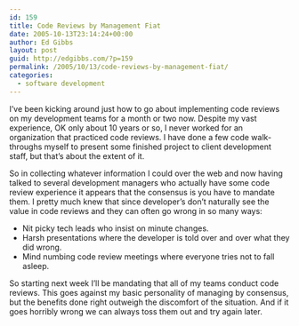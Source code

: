 ```yaml
---
id: 159
title: Code Reviews by Management Fiat
date: 2005-10-13T23:14:24+00:00
author: Ed Gibbs
layout: post
guid: http://edgibbs.com/?p=159
permalink: /2005/10/13/code-reviews-by-management-fiat/
categories:
  - software development
---
```

I&#8217;ve been kicking around just how to go about implementing code reviews on my development teams for a month or two now. Despite my vast experience, OK only about 10 years or so, I never worked for an organization that practiced code reviews. I have done a few code walk-throughs myself to present some finished project to client development staff, but that&#8217;s about the extent of it.

So in collecting whatever information I could over the web and now having talked to several development managers who actually have some code review experience it appears that the consensus is you have to mandate them. I pretty much knew that since developer&#8217;s don&#8217;t naturally see the value in code reviews and they can often go wrong in so many ways:

  * Nit picky tech leads who insist on minute changes.
  * Harsh presentations where the developer is told over and over what they did wrong.
  * Mind numbing code review meetings where everyone tries not to fall asleep.

So starting next week I&#8217;ll be mandating that all of my teams conduct code reviews. This goes against my basic personality of managing by consensus, but the benefits done right outweigh the discomfort of the situation. And if it goes horribly wrong we can always toss them out and try again later.